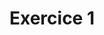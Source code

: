 ---
title: Exercice 1
position_number: 2
parameters:
  - name:
    content:
content_markdown: |-
  Créer une fonction en **PHP** qui prend 3 paramètres : **un signe**, **une valeur 1** et **une valeur 2**. Cette fonction permettra de faire une **addition**, **soustraction**, **multiplication** ou **division** lorsque l'on appelle cette fonction.
  {: .info }
left_code_blocks:
  - code_block:
    title:
    language:
right_code_blocks:
  - code_block:
    title:
    language:
---